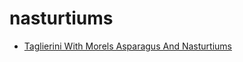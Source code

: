 # nasturtiums

 * [Taglierini With Morels Asparagus And Nasturtiums](../index/t/taglierini-with-morels-asparagus-and-nasturtiums-103309.json)

